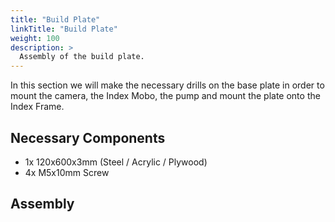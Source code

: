 ```yaml
---
title: "Build Plate"
linkTitle: "Build Plate"
weight: 100
description: >
  Assembly of the build plate.
---
```


In this section we will make the necessary drills on the base plate in order to mount the camera, the Index Mobo, the pump and mount the plate onto the Index Frame.

## Necessary Components

* 1x 120x600x3mm (Steel / Acrylic / Plywood)
* 4x M5x10mm Screw

## Assembly


